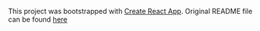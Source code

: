 This project was bootstrapped with [Create React App](https://github.com/facebookincubator/create-react-app). Original README file can be found [here](/docs/create-react-app.md)